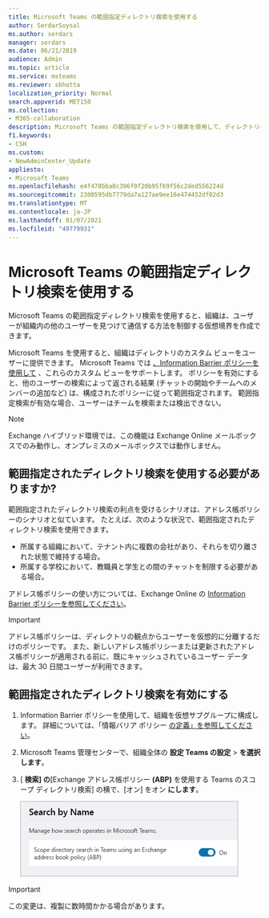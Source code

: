 ```yaml
---
title: Microsoft Teams の範囲指定ディレクトリ検索を使用する
author: SerdarSoysal
ms.author: serdars
manager: serdars
ms.date: 06/21/2019
audience: Admin
ms.topic: article
ms.service: msteams
ms.reviewer: sbhatta
localization_priority: Normal
search.appverid: MET150
ms.collection:
- M365-collaboration
description: Microsoft Teams の範囲指定ディレクトリ検索を使用して、ディレクトリのカスタマイズされたビューを提供する方法について説明します。
f1.keywords:
- CSH
ms.custom:
- NewAdminCenter_Update
appliesto:
- Microsoft Teams
ms.openlocfilehash: e4f478bba8c396f0f20b95f69f56c2ded556224d
ms.sourcegitcommit: 2300595db7779da7a127ae9ee16e474452df02d3
ms.translationtype: MT
ms.contentlocale: ja-JP
ms.lasthandoff: 01/07/2021
ms.locfileid: "49779931"
---
```

# <a name="use-microsoft-teams-scoped-directory-search"></a>Microsoft Teams の範囲指定ディレクトリ検索を使用する

Microsoft Teams の範囲指定ディレクトリ検索を使用すると、組織は、ユーザーが組織内の他のユーザーを見つけて通信する方法を制御する仮想境界を作成できます。 

Microsoft Teams を使用すると、組織はディレクトリのカスタム ビューをユーザーに提供できます。 Microsoft Teams では [、Information Barrier ポリシーを使用して](https://docs.microsoft.com/microsoft-365/compliance/information-barriers) 、これらのカスタム ビューをサポートします。 ポリシーを有効にすると、他のユーザーの検索によって返される結果 (チャットの開始やチームへのメンバーの追加など) は、構成されたポリシーに従って範囲指定されます。 範囲指定検索が有効な場合、ユーザーはチームを検索または検出できない。 

> [!NOTE]
> Exchange ハイブリッド環境では、この機能は Exchange Online メールボックスでのみ動作し、オンプレミスのメールボックスでは動作しません。

## <a name="when-should-you-use-scoped-directory-searches"></a>範囲指定されたディレクトリ検索を使用する必要がありますか?

範囲指定されたディレクトリ検索の利点を受けるシナリオは、アドレス帳ポリシーのシナリオと似ています。 たとえば、次のような状況で、範囲指定されたディレクトリ検索を使用できます。

- 所属する組織において、テナント内に複数の会社があり、それらを切り離された状態で維持する場合。 
- 所属する学校において、教職員と学生との間のチャットを制限する必要がある場合。 
 
アドレス帳ポリシーの使い方については、Exchange Online の [Information Barrier ポリシーを参照してください](https://docs.microsoft.com/microsoft-365/compliance/information-barriers)。

> [!IMPORTANT]
> アドレス帳ポリシーは、ディレクトリの観点からユーザーを仮想的に分離するだけのポリシーです。 また、新しいアドレス帳ポリシーまたは更新されたアドレス帳ポリシーが適用される前に、既にキャッシュされているユーザー データは、最大 30 日間ユーザーが利用できます。

## <a name="turn-on-scoped-directory-search"></a>範囲指定されたディレクトリ検索を有効にする

1. Information Barrier ポリシーを使用して、組織を仮想サブグループに構成します。 詳細については、「情報バリア ポリシー [の定義」を参照してください](https://docs.microsoft.com/microsoft-365/compliance/information-barriers-policies)。

2. Microsoft Teams 管理センターで、組織全体の **設定 Teams の設定**  >  **を選択します**。

3. [ **検索] の**[Exchange アドレス帳ポリシー **(ABP)** を使用する Teams のスコープ ディレクトリ検索] の横で、[オン] をオン **にします**。

    ![Microsoft Teams 管理センターでの範囲指定ディレクトリ検索](media/teams-scoped-directory-search-image1.png)


> [!IMPORTANT]
> この変更は、複製に数時間かかる場合があります。
